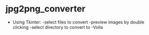 # jpg2png_converter
- Using Tkinter:
  -select files to convert
  -preview images by double clicking
  -select directory to convert to
  -Voila
